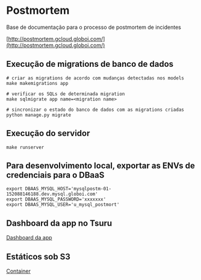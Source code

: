 # Postmortem

Base de documentação para o processo de postmortem de incidentes

[http://postmortem.gcloud.globoi.com/](http://postmortem.gcloud.globoi.com/)

## Execução de migrations de banco de dados

```
# criar as migrations de acordo com mudanças detectadas nos models
make makemigrations app

# verificar os SQLs de determinada migration
make sqlmigrate app name=<migration name>

# sincronizar o estado do banco de dados com as migrations criadas
python manage.py migrate
```

## Execução do servidor

```
make runserver
```

## Para desenvolvimento local, exportar as ENVs de credenciais para o DBaaS

```
export DBAAS_MYSQL_HOST='mysqlpostm-01-152088146188.dev.mysql.globoi.com'
export DBAAS_MYSQL_PASSWORD='xxxxxxx'
export DBAAS_MYSQL_USER='u_mysql_postmort'
```

## Dashboard da app no Tsuru

[Dashboard da app](http://tsuru-dashboard.cloud.globoi.com/apps/postmortem)

## Estáticos sob S3

[Container](http://vault.gcloud.globoi.com/storage/objects/postmortem/?p=f5233c83d9314ac397cd734f37371b7e)


